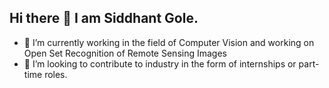 ## Hi there 👋 I am Siddhant Gole.
- 🔭 I’m currently working in the field of Computer Vision and working on Open Set Recognition of Remote Sensing Images
- 👯 I’m looking to contribute to industry in the form of internships or part-time roles.

<!--
**Siddhant-812/Siddhant-812** is a ✨ _special_ ✨ repository because its `README.md` (this file) appears on your GitHub profile.

Here are some ideas to get you started:

- 🔭 I’m currently working on ...
- 🌱 I’m currently learning ...
- 👯 I’m looking to collaborate on ...
- 🤔 I’m looking for help with ...
- 💬 Ask me about ...
- 📫 How to reach me: ...
- 😄 Pronouns: ...
- ⚡ Fun fact: ...
-->
